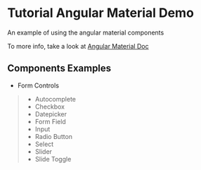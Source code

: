 # Tutorial Angular Material Demo

An example of using the angular material components

To more info, take a look at [Angular Material Doc](https://material.angular.io)

## Components Examples

- Form Controls
> - Autocomplete 
> - Checkbox
> - Datepicker
> - Form Field
> - Input
> - Radio Button
> - Select
> - Slider
> - Slide Toggle

